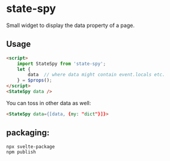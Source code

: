 # state-spy

Small widget to display the data property of a page.

## Usage

```html
<script>
    import StateSpy from 'state-spy';
    let {
        data  // where data might contain event.locals etc.
    } = $props();
</script>
<StateSpy data />
```

You can toss in other data as well:

```html
<StateSpy data={[data, {my: "dict"}]}>
```

## packaging:
    
```bash
npx svelte-package
npm publish
```
